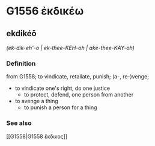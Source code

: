 # G1556 ἐκδικέω

## ekdikéō

_(ek-dik-eh'-o | ek-thee-KEH-oh | ake-thee-KAY-oh)_

### Definition

from G1558; to vindicate, retaliate, punish; (a-, re-)venge; 

- to vindicate one's right, do one justice
  - to protect, defend, one person from another
- to avenge a thing
  - to punish a person for a thing

### See also

[[G1558|G1558 ἔκδικος]]
